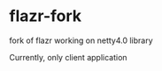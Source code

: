 flazr-fork
==========
fork of  flazr working on netty4.0 library

Currently, only  client application 